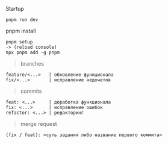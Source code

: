 Startup

```
pnpm run dev
```

pnpm install

```
pnpm setup
-> (reload console)
npx pnpm add -g pnpm
```


> branches

```
feature/<...>   | обновление функционала
fix/<...>       | исправление недочетов
```

> commits

```
feat: <...>     | доработка функционала
fix: <...>      | исправление ошибок
refactor: <...> | рефакторинг
```

> merge request

```
(fix / feat): <суть задания либо название первого коммита>
```
